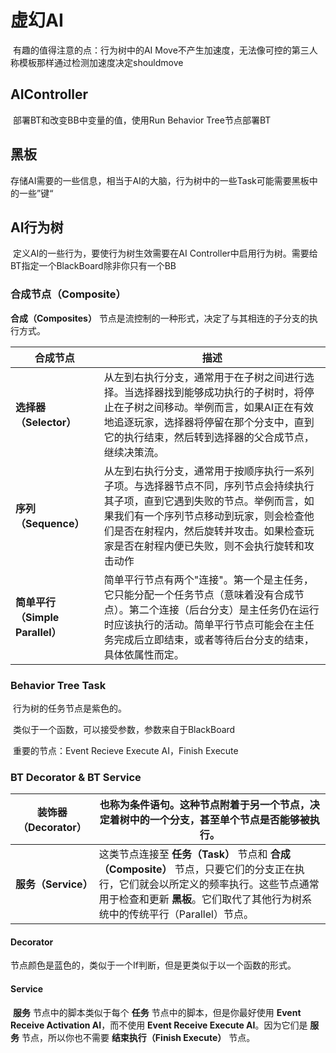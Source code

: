 # 虚幻AI

​	有趣的值得注意的点：行为树中的AI Move不产生加速度，无法像可控的第三人称模板那样通过检测加速度决定shouldmove

## AIController

​	部署BT和改变BB中变量的值，使用Run Behavior Tree节点部署BT

## 黑板

​	存储AI需要的一些信息，相当于AI的大脑，行为树中的一些Task可能需要黑板中的一些”键“

## AI行为树

​	定义AI的一些行为，要使行为树生效需要在AI Controller中启用行为树。需要给BT指定一个BlackBoard除非你只有一个BB

### 合成节点（Composite）

**合成（Composites）** 节点是流控制的一种形式，决定了与其相连的子分支的执行方式。

| 合成节点                        | 描述                                                         |
| ------------------------------- | ------------------------------------------------------------ |
| **选择器（Selector）**          | 从左到右执行分支，通常用于在子树之间进行选择。当选择器找到能够成功执行的子树时，将停止在子树之间移动。举例而言，如果AI正在有效地追逐玩家，选择器将停留在那个分支中，直到它的执行结束，然后转到选择器的父合成节点，继续决策流。 |
| **序列（Sequence）**            | 从左到右执行分支，通常用于按顺序执行一系列子项。与选择器节点不同，序列节点会持续执行其子项，直到它遇到失败的节点。举例而言，如果我们有一个序列节点移动到玩家，则会检查他们是否在射程内，然后旋转并攻击。如果检查玩家是否在射程内便已失败，则不会执行旋转和攻击动作 |
| **简单平行（Simple Parallel）** | 简单平行节点有两个"连接"。第一个是主任务，它只能分配一个任务节点（意味着没有合成节点）。第二个连接（后台分支）是主任务仍在运行时应该执行的活动。简单平行节点可能会在主任务完成后立即结束，或者等待后台分支的结束，具体依属性而定。 |

### Behavior Tree Task

​	行为树的任务节点是紫色的。

​	类似于一个函数，可以接受参数，参数来自于BlackBoard

​	重要的节点：Event Recieve Execute AI，Finish Execute

### BT Decorator & BT Service

| **装饰器（Decorator）** | 也称为条件语句。这种节点附着于另一个节点，决定着树中的一个分支，甚至单个节点是否能够被执行。 |
| ----------------------- | ------------------------------------------------------------ |
| **服务（Service）**     | 这类节点连接至 **任务（Task）** 节点和 **合成（Composite）** 节点，只要它们的分支正在执行，它们就会以所定义的频率执行。这些节点通常用于检查和更新 **黑板**。它们取代了其他行为树系统中的传统平行（Parallel）节点。 |

#### Decorator

​	节点颜色是蓝色的，类似于一个If判断，但是更类似于以一个函数的形式。

#### Service

​	**服务** 节点中的脚本类似于每个 **任务** 节点中的脚本，但是你最好使用 **Event Receive Activation AI**，而不使用 **Event Receive Execute AI**。因为它们是 **服务** 节点，所以你也不需要 **结束执行（Finish Execute）** 节点。
